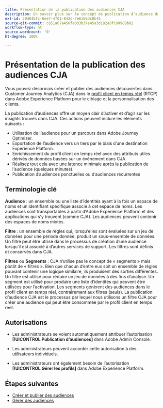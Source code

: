 ```yaml
---
title: Présentation de la publication des audiences CJA
description: En savoir plus sur le concept de publication d’audience dans Customer Journey Analytics
exl-id: 30404bfc-0ee7-4f01-842c-7e6156dc0b45
source-git-commit: c851a07a456fa033b37e45a3d182a8fc80988b82
workflow-type: ht
source-wordcount: '0'
ht-degree: 100%

---
```


# Présentation de la publication des audiences CJA

Vous pouvez désormais créer et publier des audiences découvertes dans Customer Journey Analytics (CJA) dans le [profil client en temps réel](https://experienceleague.adobe.com/docs/experience-platform/profile/home.html?lang=fr) (RTCP) dans Adobe Experience Platform pour le ciblage et la personnalisation des clients.

La publication d’audiences offre un moyen clair d’activer et d’agir sur les insights trouvés dans CJA. Ces actions peuvent inclure les éléments suivants :

* Utilisation de l’audience pour un parcours dans Adobe Journey Optimizer.
* Exportation de l’audience vers un tiers par le biais d’une destination Experience Platform.
* Enrichissement du profil client en temps réel avec des attributs utiles dérivés de données basées sur un événement dans CJA.
* Réalisez tout cela avec une latence minimale après la publication de l’audience (quelques minutes).
* Publication d’audiences ponctuelles ou d’audiences récurrentes

## Terminologie clé

**Audience** : un ensemble ou une liste d’identités ayant à la fois un espace de noms et un identifiant spécifique associé à cet espace de noms. Les audiences sont transportables à partir d’Adobe Experience Platform et des applications qui s’y trouvent (comme CJA). Les audiences peuvent contenir des espaces de noms mixtes.

**Filtre** : un ensemble de règles qui, lorsqu’elles sont évaluées sur un jeu de données pour une période donnée, produit un sous-ensemble de données. Un filtre peut être utilisé dans le processus de création d’une audience lorsqu’il est associé à d’autres services de support. Les filtres sont définis et conservés dans CJA.

**Filtres** ou **Segments** : CJA n’utilise pas le concept de « segments » mais plutôt de « filtres ». Bien que chacun d’entre eux soit un ensemble de règles pouvant contenir une logique similaire, ils produisent des sorties différentes. Un filtre est utilisé pour réduire un jeu de données à des fins d’analyse. Un segment est utilisé pour produire une liste d’identités qui peuvent être utilisées pour l’activation. Les segments génèrent des audiences dans le profil client en temps réel, contrairement aux filtres (seuls). La publication d’audience CJA est le processus par lequel nous utilisons un filtre CJA pour créer une audience qui peut être consommée par le profil client en temps réel.

## Autorisations

* Les administrateurs se voient automatiquement attribuer l’autorisation **[!UICONTROL Publication d’audiences]** dans Adobe Admin Console.

* Les administrateurs peuvent accorder cette autorisation à des utilisateurs individuels.

* Les administrateurs ont également besoin de l’autorisation **[!UICONTROL Gérer les profils]** dans Adobe Experience Platform.

## Étapes suivantes

* [Créer et publier des audiences](/help/components/audiences/publish.md)
* [Gérer des audiences](/help/components/audiences/manage.md)
